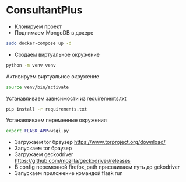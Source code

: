 # ConsultantPlus

* Клонируем проект
* Поднимаем MongoDB в докере
```bash
sudo docker-compose up -d
```
* Создаем виртуальное окружение 
```bash
python -m venv venv
```
Активируем виртуальное окружение
```bash
source venv/bin/activate
```
Устанавливаем зависимости из requirements.txt
```bash
pip install -r requirements.txt
```
Устанавливаем переменные окружения
```bash
export FLASK_APP=wsgi.py
```
* Загружаем tor браузер https://www.torproject.org/download/
* Запускаем tor браузер
* Загружаем geckodriver https://github.com/mozilla/geckodriver/releases
* В config переменной firefox_path присваиваем путь до gekodriver
* Запускаем приложение командой flask run
